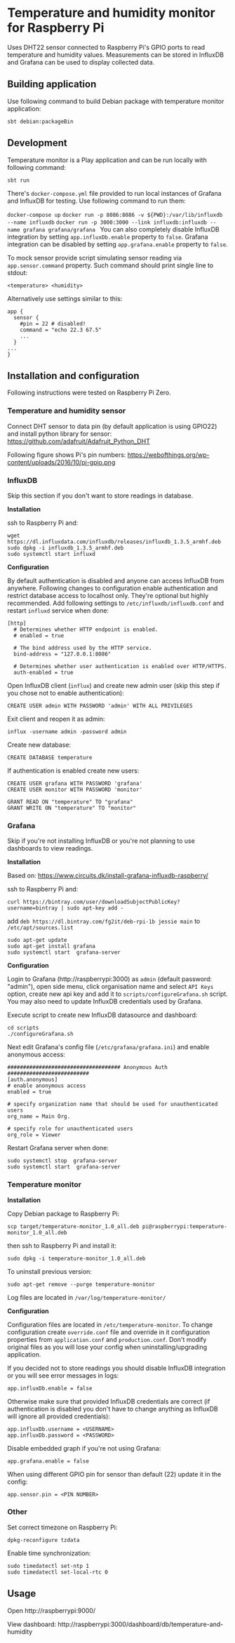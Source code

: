 # Temperature and humidity monitor for Raspberry Pi

Uses DHT22 sensor connected to Raspberry Pi's GPIO ports to read temperature and humidity values.
Measurements can be stored in InfluxDB and Grafana can be used to display collected data.

## Building application

Use following command to build Debian package with temperature monitor application:

`sbt debian:packageBin`

## Development

Temperature monitor is a Play application and can be run locally with following command:

`sbt run`

There's `docker-compose.yml` file provided to run local instances of Grafana and InfluxDB for testing.
Use following command to run them:

`docker-compose up`
`docker run -p 8086:8086 -v ${PWD}:/var/lib/influxdb --name influxdb`
`docker run -p 3000:3000 --link influxdb:influxdb --name grafana grafana/grafana ` 
You can also completely disable InfluxDB integration by setting `app.influxDb.enable` property to `false`.
Grafana integration can be disabled by setting `app.grafana.enable` property to `false`.

To mock sensor provide script simulating sensor reading via `app.sensor.command` property. Such command should print
single line to stdout:

`<temperature> <humidity>`
 
Alternatively use settings similar to this:

```
app {
  sensor {
    #pin = 22 # disabled!
    command = "echo 22.3 67.5"
    ...
  }
...
}
```

## Installation and configuration

Following instructions were tested on Raspberry Pi Zero.

### Temperature and humidity sensor

Connect DHT sensor to data pin (by default application is using GPIO22) and install python library for sensor:
https://github.com/adafruit/Adafruit_Python_DHT

Following figure shows Pi's pin numbers: https://webofthings.org/wp-content/uploads/2016/10/pi-gpio.png

### InfluxDB

Skip this section if you don't want to store readings in database. 

**Installation**

ssh to Raspberry Pi and:

```
wget https://dl.influxdata.com/influxdb/releases/influxdb_1.3.5_armhf.deb
sudo dpkg -i influxdb_1.3.5_armhf.deb
sudo systemctl start influxd
```

**Configuration**

By default authentication is disabled and anyone can access InfluxDB from anywhere. Following changes to configuration
enable authentication and restrict database access to localhost only. They're optional but highly recommended.
Add following settings to `/etc/influxdb/influxdb.conf` and restart `influxd` service when done:

```
[http]
  # Determines whether HTTP endpoint is enabled.
  # enabled = true

  # The bind address used by the HTTP service.
  bind-address = "127.0.0.1:8086"

  # Determines whether user authentication is enabled over HTTP/HTTPS.
  auth-enabled = true
```

Open InfluxDB client (`influx`) and create new admin user (skip this step if you chose not to enable authentication):

`CREATE USER admin WITH PASSWORD 'admin' WITH ALL PRIVILEGES`

Exit client and reopen it as admin:

`influx -username admin -password admin`

Create new database:

`CREATE DATABASE temperature`

If authentication is enabled create new users:

```
CREATE USER grafana WITH PASSWORD 'grafana'
CREATE USER monitor WITH PASSWORD 'monitor'

GRANT READ ON "temperature" TO "grafana"
GRANT WRITE ON "temperature" TO "monitor"
```

### Grafana

Skip if you're not installing InfluxDB or you're not planning to use dashboards to view readings.

**Installation**

Based on: https://www.circuits.dk/install-grafana-influxdb-raspberry/

ssh to Raspberry Pi and:

`curl https://bintray.com/user/downloadSubjectPublicKey?username=bintray | sudo apt-key add -`

add `deb https://dl.bintray.com/fg2it/deb-rpi-1b jessie main` to `/etc/apt/sources.list`

```
sudo apt-get update
sudo apt-get install grafana
sudo systemctl start  grafana-server
```

**Configuration**

Login to Grafana (http://raspberrypi:3000) as `admin` (default password: "admin"), open side menu, click organisation
name and select `API Keys` option, create new api key and add it to `scripts/configureGrafana.sh` script.
You may also need to update InfluxDB credentials used by Grafana.

Execute script to create new InfluxDB datasource and dashboard:

```
cd scripts
./configureGrafana.sh
```

Next edit Grafana's config file (`/etc/grafana/grafana.ini`) and enable anonymous access:

```
#################################### Anonymous Auth ##########################
[auth.anonymous]
# enable anonymous access
enabled = true

# specify organization name that should be used for unauthenticated users
org_name = Main Org.

# specify role for unauthenticated users
org_role = Viewer
```

Restart Grafana server when done:

```
sudo systemctl stop  grafana-server
sudo systemctl start  grafana-server
```

### Temperature monitor

**Installation**

Copy Debian package to Raspberry Pi:

`scp target/temperature-monitor_1.0_all.deb pi@raspberrypi:temperature-monitor_1.0_all.deb`

then ssh to Raspberry Pi and install it:

`sudo dpkg -i temperature-monitor_1.0_all.deb`

To uninstall previous version:

`sudo apt-get remove --purge temperature-monitor`

Log files are located in `/var/log/temperature-monitor/`

**Configuration**

Configuration files are located in `/etc/temperature-monitor`. To change configuration create `override.conf` file and
override in it configuration properties from `application.conf` and `production.conf`. Don't modify original files as
you will lose your config when uninstalling/upgrading application.

If you decided not to store readings you should disable InfluxDB integration or you will see error messages in logs:

```
app.influxDb.enable = false
```

Otherwise make sure that provided InfluxDB credentials are correct (if authentication is disabled you don't have to
change anything as InfluxDB will ignore all provided credentials):

```
app.influxDb.username = <USERNAME>
app.influxDb.password = <PASSWORD>
```

Disable embedded graph if you're not using Grafana:

```
app.grafana.enable = false
```

When using different GPIO pin for sensor than default (22) update it in the config:

```
app.sensor.pin = <PIN NUMBER>
```

### Other

Set correct timezone on Raspberry Pi:

`dpkg-reconfigure tzdata`

Enable time synchronization:

```
sudo timedatectl set-ntp 1
sudo timedatectl set-local-rtc 0
```

## Usage

Open http://raspberrypi:9000/

View dashboard: http://raspberrypi:3000/dashboard/db/temperature-and-humidity
